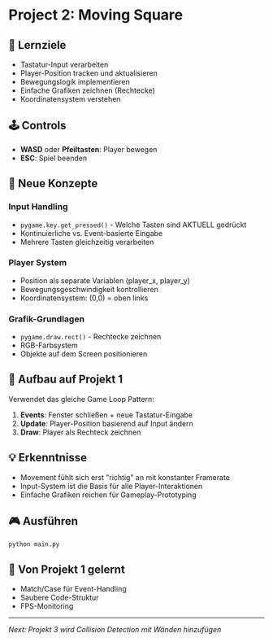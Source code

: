 # Project 2: Moving Square

## 🎯 Lernziele
- Tastatur-Input verarbeiten
- Player-Position tracken und aktualisieren
- Bewegungslogik implementieren
- Einfache Grafiken zeichnen (Rechtecke)
- Koordinatensystem verstehen

## 🕹️ Controls
- **WASD** oder **Pfeiltasten**: Player bewegen
- **ESC**: Spiel beenden

## 🧠 Neue Konzepte

### Input Handling
- `pygame.key.get_pressed()` - Welche Tasten sind AKTUELL gedrückt
- Kontinuierliche vs. Event-basierte Eingabe
- Mehrere Tasten gleichzeitig verarbeiten

### Player System
- Position als separate Variablen (player_x, player_y)
- Bewegungsgeschwindigkeit kontrollieren
- Koordinatensystem: (0,0) = oben links

### Grafik-Grundlagen
- `pygame.draw.rect()` - Rechtecke zeichnen
- RGB-Farbsystem
- Objekte auf dem Screen positionieren

## 🚀 Aufbau auf Projekt 1
Verwendet das gleiche Game Loop Pattern:
1. **Events**: Fenster schließen + neue Tastatur-Eingabe
2. **Update**: Player-Position basierend auf Input ändern
3. **Draw**: Player als Rechteck zeichnen

## 💡 Erkenntnisse
- Movement fühlt sich erst "richtig" an mit konstanter Framerate
- Input-System ist die Basis für alle Player-Interaktionen
- Einfache Grafiken reichen für Gameplay-Prototyping

## 🎮 Ausführen
```bash
python main.py
```

## 🔄 Von Projekt 1 gelernt
- Match/Case für Event-Handling
- Saubere Code-Struktur
- FPS-Monitoring

---
*Next: Projekt 3 wird Collision Detection mit Wänden hinzufügen*